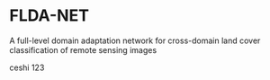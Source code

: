 # FLDA-NET
A full-level domain adaptation network for cross-domain land cover classification of remote sensing images


ceshi  123
